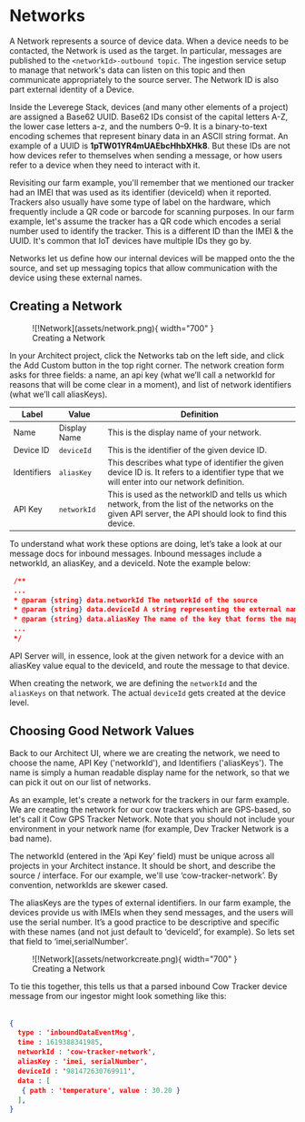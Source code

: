 # Networks

A Network represents a source of device data. When a device needs to be contacted, the Network is used as the target. In particular, messages are published to the `<networkId>-outbound topic`. The ingestion service setup to manage that network's data can listen on this topic and then communicate appropriately to the source server. The Network ID is also part external identity of a Device.

Inside the Leverege Stack, devices (and many other elements of a project) are assigned a Base62 UUID. Base62 IDs consist of the capital letters A-Z, the lower case letters a-z, and the numbers 0–9. It is a binary-to-text encoding schemes that represent binary data in an ASCII string format. An example of a UUID is **1pTW01YR4mUAEbcHhbXHk8**. But these IDs are not how devices refer to themselves when sending a message, or how users refer to a device when they need to interact with it.

Revisiting our farm example, you'll remember that we mentioned our tracker had an IMEI that was used as its identifier (deviceId) when it reported. Trackers also usually have some type of label on the hardware, which frequently include a QR code or barcode for scanning purposes. In our farm example, let's assume the tracker has a QR code which encodes a serial number used to identify the tracker. This is a different ID than the IMEI & the UUID. It's common that IoT devices have multiple IDs they go by. 

Networks let us define how our internal devices will be mapped onto the the source, and set up messaging topics that allow communication with the device using these external names. 

## Creating a Network

<figure markdown>
![!Network](assets/network.png){ width="700" }
  <figcaption>Creating a Network</figcaption>
</figure>

In your Architect project, click the Networks tab on the left side, and click the Add Custom button in the top right corner. The network creation form asks for three fields: a name, an api key (what we’ll call a networkId for reasons that will be come clear in a moment), and list of network identifiers (what we’ll call aliasKeys).

| Label | Value|  Definition |
|-------|------|---------------|
| Name | Display Name |  This is the display name of your network. |
| Device ID | `deviceId` |  This is the identifier of the given device ID. |
| Identifiers | `aliasKey` |  This describes what type of identifier the given device ID is. It refers to a identifier type that we will enter into our network definition. |
| API Key | `networkId` | This is used as the networkID and tells us which network, from the list of the networks on the given API server, the API should look to find this device. |

To understand what work these options are doing, let’s take a look at our message docs for inbound messages. Inbound messages include a networkId, an aliasKey, and a deviceId. Note the example below:

``` json
 /**
 ...
 * @param {string} data.networkId The networkId of the source
 * @param {string} data.deviceId A string representing the external name of the device. This could be a serial number, MAC address, VIN, etc.
 * @param {string} data.aliasKey The name of the key that forms the mapping between the external device’s id and the internal device. This is stored in the internal device’s aliases list, and tends to be unique per network.
 ...
 */
```

API Server will, in essence, look at the given network for a device with an aliasKey value equal to the deviceId, and route the message to that device. 

When creating the network, we are defining the `networkId` and the `aliasKeys` on that network. The actual `deviceId` gets created at the device level.

## Choosing Good Network Values

Back to our Architect UI, where we are creating the network, we need to choose the name, API Key ('networkId'), and Identifiers ('aliasKeys'). The name is simply a human readable display name for the network, so that we can pick it out on our list of networks. 

As an example, let's create a network for the trackers in our farm example. We are creating the network for our cow trackers which are GPS-based, so let's call it Cow GPS Tracker Network. Note that you should not include your environment in your network name (for example, Dev Tracker Network is a bad name). 

The networkId (entered in the ‘Api Key’ field) must be unique across all projects in your Architect instance. It should be short, and describe the source / interface. For our example, we'll use  ‘cow-tracker-network’. By convention, networkIds are skewer cased.

The aliasKeys are the types of external identifiers. In our farm example, the devices provide us with IMEIs when they send messages, and the users will use the serial number. It’s a good practice to be descriptive and specific with these names (and not just default to ‘deviceId’, for example). So lets set that field to ‘imei,serialNumber’.

<figure markdown>
![!Network](assets/networkcreate.png){ width="700" }
  <figcaption>Creating a Network</figcaption>
</figure>

To tie this together, this tells us that a parsed inbound Cow Tracker device message from our ingestor might look something like this:

``` json

{
  type : 'inboundDataEventMsg',
  time : 1619388341985,
  networkId : 'cow-tracker-network',
  aliasKey : 'imei, serialNumber',
  deviceId : '981472630769911',
  data : [
   { path : 'temperature', value : 30.20 }
  ],
}

```


